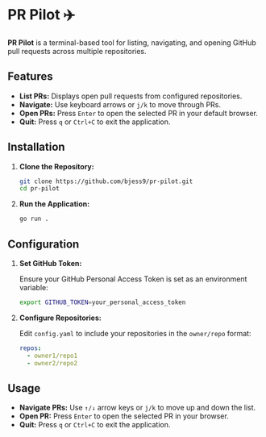 # PR Pilot ✈️

**PR Pilot** is a terminal-based tool for listing, navigating, and opening GitHub pull requests across multiple repositories.

## Features

- **List PRs:** Displays open pull requests from configured repositories.
- **Navigate:** Use keyboard arrows or `j/k` to move through PRs.
- **Open PRs:** Press `Enter` to open the selected PR in your default browser.
- **Quit:** Press `q` or `Ctrl+C` to exit the application.

## Installation

1. **Clone the Repository:**

    ```bash
    git clone https://github.com/bjess9/pr-pilot.git
    cd pr-pilot
    ```

2. **Run the Application:**

    ```bash
    go run .
    ```

## Configuration

1. **Set GitHub Token:**

    Ensure your GitHub Personal Access Token is set as an environment variable:

    ```bash
    export GITHUB_TOKEN=your_personal_access_token
    ```

2. **Configure Repositories:**

    Edit `config.yaml` to include your repositories in the `owner/repo` format:

    ```yaml
    repos:
      - owner1/repo1
      - owner2/repo2
    ```

## Usage

- **Navigate PRs:** Use `↑/↓` arrow keys or `j/k` to move up and down the list.
- **Open PR:** Press `Enter` to open the selected PR in your browser.
- **Quit:** Press `q` or `Ctrl+C` to exit the application.
